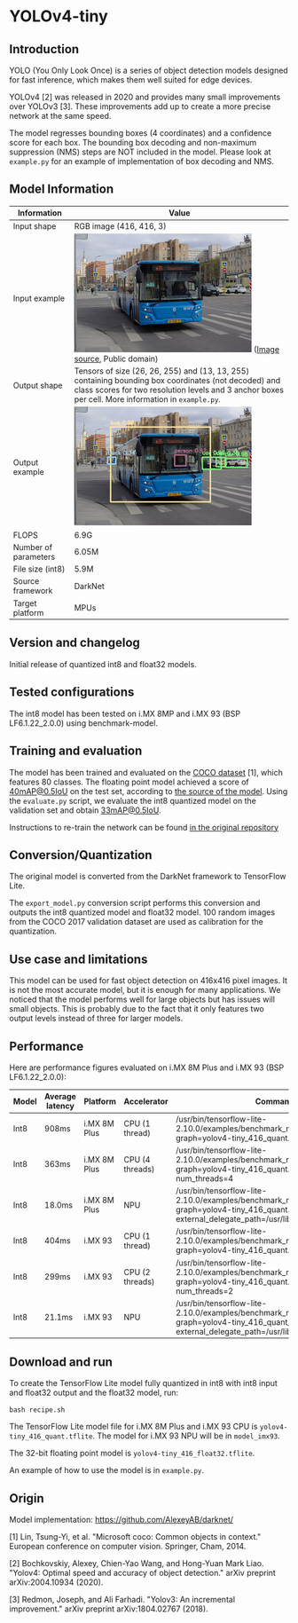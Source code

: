 # YOLOv4-tiny

## Introduction

YOLO (You Only Look Once) is a series of object detection models designed for fast inference, which makes them well suited for edge devices.

YOLOv4 [2] was released in 2020 and provides many small improvements over YOLOv3 [3]. These improvements add up to create a more precise network at the same speed.

The model regresses bounding boxes (4 coordinates) and a confidence score for each box. The bounding box decoding and non-maximum suppression (NMS) steps are NOT included in the model.
Please look at `example.py` for an example of implementation of box decoding and NMS.

## Model Information

Information   | Value
---           | ---
Input shape   | RGB image (416, 416, 3)
Input example | <img src="example_input.jpg" width=320px> ([Image source](https://commons.wikimedia.org/wiki/File:Moscow_bus_151872_2022-05.jpg), Public domain)
Output shape  | Tensors of size (26, 26, 255) and (13, 13, 255) containing bounding box coordinates (not decoded) and class scores for two resolution levels and 3 anchor boxes per cell. More information in `example.py`.
Output example | <img src="example_output.jpg" width=320px>
FLOPS | 6.9G
Number of parameters | 6.05M
File size (int8) | 5.9M
Source framework | DarkNet
Target platform | MPUs

## Version and changelog

Initial release of quantized int8 and float32 models.

## Tested configurations

The int8 model has been tested on i.MX 8MP and i.MX 93 (BSP LF6.1.22_2.0.0) using benchmark-model.

## Training and evaluation

The model has been trained and evaluated on the [COCO dataset](https://cocodataset.org/) [1], which features 80 classes.
The floating point model achieved a score of 40mAP@0.5IoU on the test set, according to [the source of the model](https://github.com/AlexeyAB/darknet/).
Using the `evaluate.py` script, we evaluate the int8 quantized model on the validation set and obtain 33mAP@0.5IoU.

Instructions to re-train the network can be found [in the original repository](https://github.com/AlexeyAB/darknet/)

## Conversion/Quantization

The original model is converted from the DarkNet framework to TensorFlow Lite.

The `export_model.py` conversion script performs this conversion and outputs the int8 quantized model and float32 model.
100 random images from the COCO 2017 validation dataset are used as calibration for the quantization.

## Use case and limitations

This model can be used for fast object detection on 416x416 pixel images.
It is not the most accurate model, but it is enough for many applications.
We noticed that the model performs well for large objects but has issues will small objects.
This is probably due to the fact that it only features two output levels instead of three for larger models.


## Performance

Here are performance figures evaluated on i.MX 8M Plus and i.MX 93 (BSP LF6.1.22_2.0.0):

Model   | Average latency  | Platform     | Accelerator       | Command
---     | ---              | ---          | ---               | ---
Int8    | 908ms            | i.MX 8M Plus |   CPU (1 thread)  | /usr/bin/tensorflow-lite-2.10.0/examples/benchmark_model --graph=yolov4-tiny_416_quant.tflite
Int8    | 363ms            | i.MX 8M Plus |   CPU (4 threads) | /usr/bin/tensorflow-lite-2.10.0/examples/benchmark_model --graph=yolov4-tiny_416_quant.tflite --num_threads=4
Int8    | 18.0ms           | i.MX 8M Plus |   NPU             | /usr/bin/tensorflow-lite-2.10.0/examples/benchmark_model --graph=yolov4-tiny_416_quant.tflite --external_delegate_path=/usr/lib/libvx_delegate.so
Int8    | 404ms            | i.MX 93      |   CPU (1 thread)  | /usr/bin/tensorflow-lite-2.10.0/examples/benchmark_model --graph=yolov4-tiny_416_quant.tflite
Int8    | 299ms            | i.MX 93      |   CPU (2 threads) | /usr/bin/tensorflow-lite-2.10.0/examples/benchmark_model --graph=yolov4-tiny_416_quant.tflite --num_threads=2
Int8    | 21.1ms           | i.MX 93      |   NPU             | /usr/bin/tensorflow-lite-2.10.0/examples/benchmark_model --graph=yolov4-tiny_416_quant_vela.tflite --external_delegate_path=/usr/lib/libethosu_delegate.so

## Download and run

To create the TensorFlow Lite model fully quantized in int8 with int8 input and float32 output and the float32 model, run:

    bash recipe.sh

The TensorFlow Lite model file for i.MX 8M Plus and i.MX 93 CPU is `yolov4-tiny_416_quant.tflite`. The model for i.MX 93 NPU will be in `model_imx93`.

The 32-bit floating point model is `yolov4-tiny_416_float32.tflite`.

An example of how to use the model is in `example.py`.

## Origin

Model implementation: https://github.com/AlexeyAB/darknet/

[1] Lin, Tsung-Yi, et al. "Microsoft coco: Common objects in context." European conference on computer vision. Springer, Cham, 2014.

[2] Bochkovskiy, Alexey, Chien-Yao Wang, and Hong-Yuan Mark Liao. "Yolov4: Optimal speed and accuracy of object detection." arXiv preprint arXiv:2004.10934 (2020).

[3] Redmon, Joseph, and Ali Farhadi. "Yolov3: An incremental improvement." arXiv preprint arXiv:1804.02767 (2018).